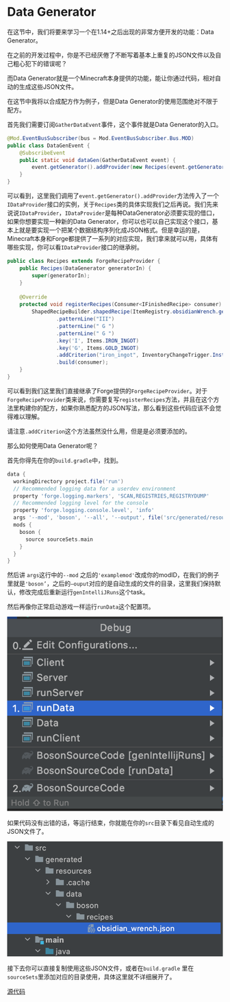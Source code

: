 # Data Generator

在这节中，我们将要来学习一个在1.14+之后出现的非常方便开发的功能：Data Generator。

在之前的开发过程中，你是不已经厌倦了不断写着基本上重复的JSON文件以及自己粗心犯下的错误呢？

而Data Generator就是一个Minecraft本身提供的功能，能让你通过代码，相对自动的生成这些JSON文件。

在这节中我将以合成配方作为例子，但是Data Generator的使用范围绝对不限于配方。

首先我们需要订阅`GatherDataEvent`事件，这个事件就是Data Generator的入口。

```java
@Mod.EventBusSubscriber(bus = Mod.EventBusSubscriber.Bus.MOD)
public class DataGenEvent {
    @SubscribeEvent
    public static void dataGen(GatherDataEvent event) {
        event.getGenerator().addProvider(new Recipes(event.getGenerator()));
    }
}
```

可以看到，这里我们调用了`event.getGenerator().addProvider`方法传入了一个`IDataProvider`接口的实例，关于`Recipes`类的具体实现我们之后再说。我们先来说说`IDataProvider`，`IDataProvider`是每种DataGenerator必须要实现的借口，如果你想要实现一种新的Data Generator，你可以也可以自己实现这个接口，基本上就是要实现一个把某个数据结构序列化成JSON格式。但是幸运的是，Minecraft本身和Forge都提供了一系列的对应实现，我们拿来就可以用，具体有哪些实现，你可以看`IDataProvider`接口的继承树。

```java
public class Recipes extends ForgeRecipeProvider {
    public Recipes(DataGenerator generatorIn) {
        super(generatorIn);
    }

    @Override
    protected void registerRecipes(Consumer<IFinishedRecipe> consumer) {
        ShapedRecipeBuilder.shapedRecipe(ItemRegistry.obsidianWrench.get())
                .patternLine("III")
                .patternLine(" G ")
                .patternLine(" G ")
                .key('I', Items.IRON_INGOT)
                .key('G', Items.GOLD_INGOT)
                .addCriterion("iron_ingot", InventoryChangeTrigger.Instance.forItems(Items.IRON_INGOT, Items.GOLD_INGOT))
                .build(consumer);
    }
}
```

可以看到我们这里我们直接继承了Forge提供的`ForgeRecipeProvider`。对于`ForgeRecipeProvider`类来说，你需要复写`registerRecipes`方法，并且在这个方法里构建你的配方，如果你熟悉配方的JSON写法，那么看到这些代码应该不会觉得难以理解。

请注意`.addCriterion`这个方法虽然没什么用，但是是必须要添加的。

那么如何使用Data Generator呢？

首先你得先在你的`build.gradle`中，找到。

```groovy
data {
  workingDirectory project.file('run')
  // Recommended logging data for a userdev environment
  property 'forge.logging.markers', 'SCAN,REGISTRIES,REGISTRYDUMP'
  // Recommended logging level for the console
  property 'forge.logging.console.level', 'info'
  args '--mod', 'boson', '--all', '--output', file('src/generated/resources/')
  mods {
    boson {
      source sourceSets.main
    }
  }
}
```

然后讲 `args`这行中的`--mod` 之后的`'examplemod'`改成你的modID，在我们的例子里就是`'boson’`，之后的`—ouput`对应的是自动生成的文件的目录，这里我们保持默认，修改完成后重新运行`genIntelliJRuns`这个task。

然后再像你正常启动游戏一样运行`runData`这个配置项。

![image-20201010131607351](intro.assets/image-20201010131607351.png)

如果代码没有出错的话，等运行结束，你就能在你的`src`目录下看见自动生成的JSON文件了。

![image-20201010131702395](intro.assets/image-20201010131702395.png)

接下去你可以直接复制使用这些JSON文件，或者在`build.gradle` 里在`sourceSets`里添加对应的目录使用，具体这里就不详细展开了。

[源代码](https://github.com/FledgeXu/BosonSourceCode/tree/master/src/main/java/com/tutorial/boson/datagen)

